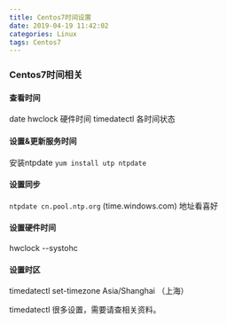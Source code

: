 ```yaml
---
title: Centos7时间设置
date: 2019-04-19 11:42:02
categories: Linux
tags: Centos7
---
```


### Centos7时间相关
#### 查看时间
date 
hwclock 硬件时间
timedatectl  各时间状态

#### 设置&更新服务时间
安装ntpdate
`yum install utp ntpdate`

#### 设置同步
`ntpdate cn.pool.ntp.org`        (time.windows.com) 地址看喜好

#### 设置硬件时间
hwclock --systohc

#### 设置时区
timedatectl set-timezone Asia/Shanghai  （上海）

timedatectl  很多设置，需要请查相关资料。
